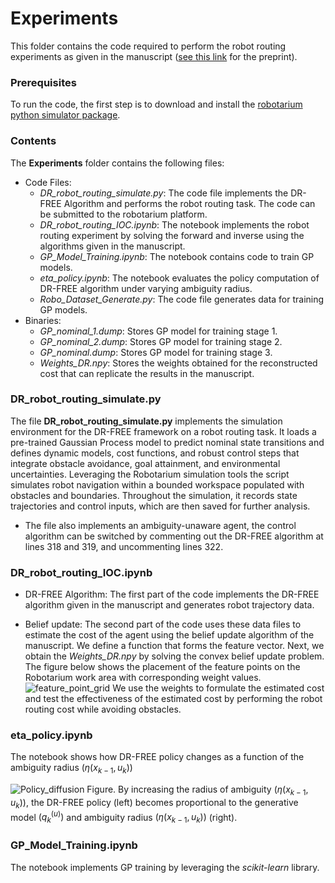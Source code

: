 # Experiments

This folder contains the code required to perform the robot routing experiments as given in the manuscript ([see this link](https://arxiv.org/abs/2306.13928) for the preprint).
### Prerequisites
To run the code, the first step is to download and install the [robotarium python simulator package](https://github.com/robotarium/robotarium_python_simulator).
### Contents 
The **Experiments** folder contains the following files:

- Code Files:
  - *DR_robot_routing_simulate.py*: The code file implements the DR-FREE Algorithm and performs the robot routing task. The code can be submitted to the robotarium platform. 
  - *DR_robot_routing_IOC.ipynb*: The notebook implements the robot routing experiment by solving the forward and inverse using the algorithms given in the manuscript.
  - *GP_Model_Training.ipynb*: The notebook contains code to train GP models.
  - *eta_policy.ipynb*: The notebook evaluates the policy computation of DR-FREE algorithm under varying ambiguity radius.
  - *Robo_Dataset_Generate.py*: The code file generates data for training GP models.
- Binaries:
  - *GP_nominal_1.dump*: Stores GP model for training stage 1.
  - *GP_nominal_2.dump*: Stores GP model for training stage 2.
  - *GP_nominal.dump*: Stores GP model for training stage 3.
  - *Weights_DR.npy*: Stores the weights obtained for the reconstructed cost that can replicate the results in the manuscript.

### DR_robot_routing_simulate.py

The file **DR_robot_routing_simulate.py** implements the simulation environment for the DR-FREE framework on a robot routing task. It loads a pre-trained Gaussian Process model to predict nominal state transitions and defines dynamic models, cost functions, and robust control steps that integrate obstacle avoidance, goal attainment, and environmental uncertainties. Leveraging the Robotarium simulation tools the script simulates robot navigation within a bounded workspace populated with obstacles and boundaries. Throughout the simulation, it records state trajectories and control inputs, which are then saved for further analysis.

- The file also implements an ambiguity-unaware agent, the control algorithm can be switched by commenting out the DR-FREE algorithm at lines 318 and 319, and uncommenting lines 322.

### DR_robot_routing_IOC.ipynb

- DR-FREE Algorithm:
The first part of the code implements the DR-FREE algorithm given in the manuscript and generates robot trajectory data.

- Belief update:
The second part of the code uses these data files to estimate the cost of the agent using the belief update algorithm of the manuscript. 
We define a function that forms the feature vector.  Next, we obtain the *Weights_DR.npy* by solving the convex belief update problem. The figure below shows the placement of the feature points on the Robotarium work area with corresponding weight values.
![feature_point_grid](https://github.com/user-attachments/assets/f749acb2-1d2f-4234-8e71-0b165b21e832)
We use the weights to formulate the estimated cost and test the effectiveness of the estimated cost by performing the robot routing cost while avoiding obstacles.

### eta_policy.ipynb

The notebook shows how DR-FREE policy changes as a function of the ambiguity radius $(\eta(x_{k-1},u_{k}))$

![Policy_diffusion](https://github.com/user-attachments/assets/1077ab0d-bf87-4afd-805c-1787e19a9595)
Figure. By increasing the radius of ambiguity $(\eta(x_{k-1},u_{k}))$, the DR-FREE policy (left) becomes proportional to the generative model $(q_{k}^{(u)})$ and ambiguity radius $(\eta(x_{k-1},u_{k}))$ (right).

### GP_Model_Training.ipynb

The notebook implements GP training by leveraging the *scikit-learn* library.

